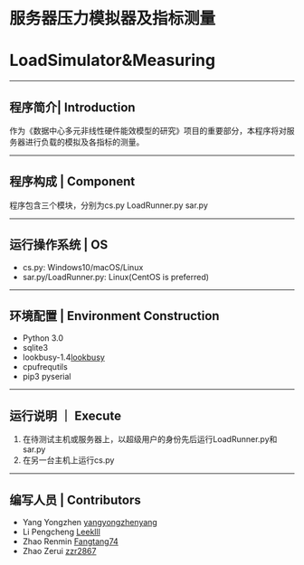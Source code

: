 # 服务器压力模拟器及指标测量
# LoadSimulator&Measuring
- - -
## 程序简介| Introduction
作为《数据中心多元非线性硬件能效模型的研究》项目的重要部分，本程序将对服务器进行负载的模拟及各指标的测量。
- - -
## 程序构成 | Component
程序包含三个模块，分别为cs.py LoadRunner.py sar.py
- - -
## 运行操作系统 | OS
* cs.py: Windows10/macOS/Linux
* sar.py/LoadRunner.py: Linux(CentOS is preferred)
- - -
## 环境配置 | Environment Construction
* Python 3.0
* sqlite3
* lookbusy-1.4[lookbusy]
* cpufrequtils
* pip3 pyserial
- - -
## 运行说明 ｜ Execute
1. 在待测试主机或服务器上，以超级用户的身份先后运行LoadRunner.py和sar.py
2. 在另一台主机上运行cs.py
- - -
## 编写人员 | Contributors
* Yang Yongzhen [yangyongzhenyang][1]
* Li Pengcheng [Leeklll][2]
* Zhao Renmin [Fangtang74][3]
* Zhao Zerui [zzr2867][4]

[1]: https://github.com/yangyongzhenyang
[2]: https://github.com/Leeklll
[3]: https://github.com/Fangtang74
[4]: https://github.com/zzr2867
[lookbusy]:https://github.com/2018SEUer/LoadSimulator-Measuring/blob/main/Environment%20Construction/lookbusy-1.4.tar
